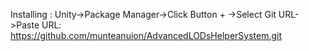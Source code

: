 Installing : Unity->Package Manager->Click Button + ->Select Git URL->Paste URL: https://github.com/munteanuion/AdvancedLODsHelperSystem.git
